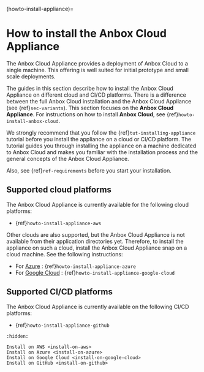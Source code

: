 (howto-install-appliance)=
# How to install the Anbox Cloud Appliance

The Anbox Cloud Appliance provides a deployment of Anbox Cloud to a single machine. This offering is well suited for initial prototype and small scale deployments.

The guides in this section describe how to install the Anbox Cloud Appliance on different cloud and CI/CD platforms. There is a difference between the full Anbox Cloud installation and the Anbox Cloud Appliance (see {ref}`sec-variants`). This section focuses on the **Anbox Cloud Appliance**. For instructions on how to install **Anbox Cloud**, see {ref}`howto-install-anbox-cloud`.

We strongly recommend that you follow the {ref}`tut-installing-appliance` tutorial before you install the appliance on a cloud or CI/CD platform. The tutorial guides you through installing the appliance on a machine dedicated to Anbox Cloud and makes you familiar with the installation process and the general concepts of the Anbox Cloud Appliance.

Also, see {ref}`ref-requirements` before you start your installation.

## Supported cloud platforms

The Anbox Cloud Appliance is currently available for the following cloud platforms:

* {ref}`howto-install-appliance-aws`

Other clouds are also supported, but the Anbox Cloud Appliance is not available from their application directories yet. Therefore, to install the appliance on such a cloud, install the Anbox Cloud Appliance snap on a cloud machine. See the following instructions:

* For [Azure](https://azure.microsoft.com/) : {ref}`howto-install-appliance-azure`
* For [Google Cloud](https://cloud.google.com/) : {ref}`howto-install-appliance-google-cloud`

## Supported CI/CD platforms

The Anbox Cloud Appliance is currently available on the following CI/CD platforms:

* {ref}`howto-install-appliance-github`

```{toctree}
:hidden:

Install on AWS <install-on-aws>
Install on Azure <install-on-azure>
Install on Google Cloud <install-on-google-cloud>
Install on GitHub <install-on-github>
```
